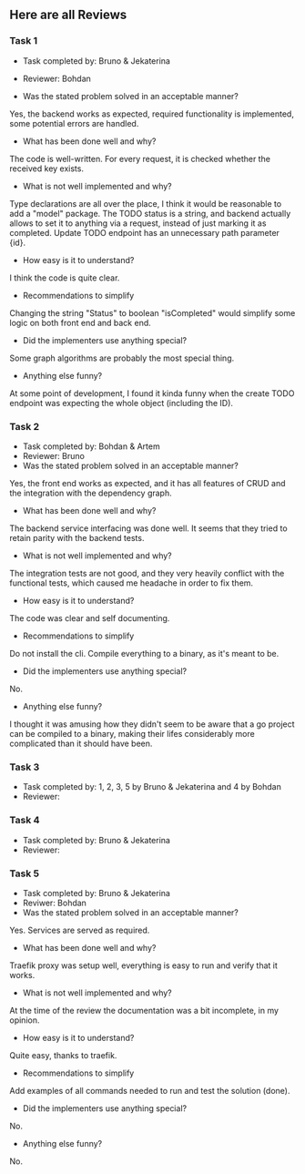 ## Here are all Reviews

### Task 1

* Task completed by: Bruno & Jekaterina
* Reviewer: Bohdan

* Was the stated problem solved in an acceptable manner?

Yes, the backend works as expected, required functionality is implemented, some potential errors are handled.


* What has been done well and why?

The code is well-written.
For every request, it is checked whether the received key exists.


* What is not well implemented and why?

Type declarations are all over the place, I think it would be reasonable to add a "model" package. 
The TODO status is a string, and backend actually allows to set it to anything via a request, instead of just marking it as completed. Update TODO endpoint has an unnecessary path parameter {id}.


* How easy is it to understand?

I think the code is quite clear.


* Recommendations to simplify

Changing the string "Status" to boolean "isCompleted" would simplify some logic on both front end and back end.



* Did the implementers use anything special?

Some graph algorithms are probably the most special thing.


* Anything else funny?

At some point of development, I found it kinda funny when the create TODO endpoint was expecting the whole object (including the ID).



### Task 2 

* Task completed by: Bohdan & Artem
* Reviewer: Bruno
* Was the stated problem solved in an acceptable manner?

Yes, the front end works as expected, and it has all features of CRUD and the integration with the dependency graph.

* What has been done well and why?

The backend service interfacing was done well. It seems that they tried to retain parity with the backend tests.

* What is not well implemented and why?

The integration tests are not good, and they very heavily conflict with the functional tests, which caused me headache in order to fix them.

* How easy is it to understand?

The code was clear and self documenting.

* Recommendations to simplify

Do not install the cli. Compile everything to a binary, as it's meant to be.

* Did the implementers use anything special?

No.

* Anything else funny?

I thought it was amusing how they didn't seem to be aware that a go project can be compiled to a binary, making their lifes considerably more complicated than it should have been.

### Task 3 

* Task completed by: 1, 2, 3, 5 by Bruno & Jekaterina and 4 by Bohdan
* Reviewer:

### Task 4 

* Task completed by: Bruno & Jekaterina
* Reviewer:

### Task 5 

* Task completed by: Bruno & Jekaterina
* Reviwer: Bohdan
* Was the stated problem solved in an acceptable manner?

Yes. Services are served as required.

* What has been done well and why?

Traefik proxy was setup well, everything is easy to run and verify that it works.


* What is not well implemented and why?

At the time of the review the documentation was a bit incomplete, in my opinion.


* How easy is it to understand?

Quite easy, thanks to traefik.


* Recommendations to simplify

Add examples of all commands needed to run and test the solution (done).

* Did the implementers use anything special?

No.

* Anything else funny?

No.


